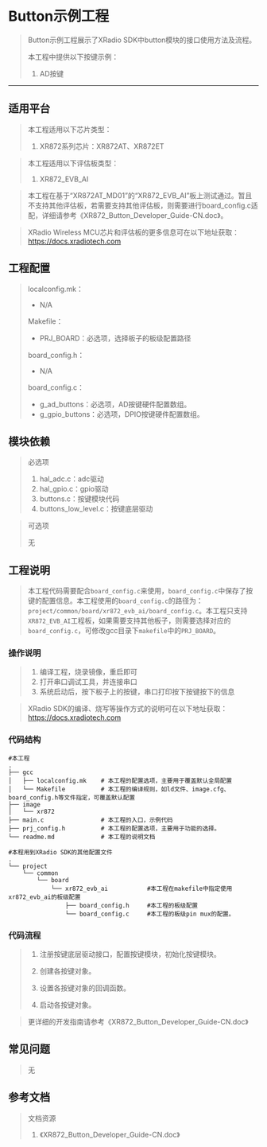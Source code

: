

# Button示例工程

> Button示例工程展示了XRadio SDK中button模块的接口使用方法及流程。
>
> 本工程中提供以下按键示例：
>
> 1. AD按键

------

## 适用平台

> 本工程适用以下芯片类型：
>
> 1. XR872系列芯片：XR872AT、XR872ET

> 本工程适用以下评估板类型：
>
> 1. XR872_EVB_AI

> 本工程在基于“XR872AT_MD01”的“XR872_EVB_AI”板上测试通过。暂且不支持其他评估板，若需要支持其他评估板，则需要进行board_config.c适配，详细请参考《XR872_Button_Developer_Guide-CN.doc》。

> XRadio Wireless MCU芯片和评估板的更多信息可在以下地址获取：<https://docs.xradiotech.com>

## 工程配置

> localconfig.mk：
>
> - N/A
>
> Makefile：
>
> - PRJ_BOARD：必选项，选择板子的板级配置路径
>
> board_config.h：
>
> - N/A
>
> board_config.c：
>
> - g_ad_buttons：必选项，AD按键硬件配置数组。
> - g_gpio_buttons：必选项，DPIO按键硬件配置数组。

## 模块依赖

> 必选项
>
> 1. hal_adc.c：adc驱动
> 2. hal_gpio.c：gpio驱动
> 3. buttons.c：按键模块代码
> 4. buttons_low_level.c：按键底层驱动

> 可选项
>
> 无

## 工程说明

> 本工程代码需要配合`board_config.c`来使用，`board_config.c`中保存了按键的配置信息。本工程使用的`board_config.c`的路径为：`project/common/board/xr872_evb_ai/board_config.c`。本工程只支持`XR872_EVB_AI`工程板，如果需要支持其他板子，则需要选择对应的`board_config.c`，可修改gcc目录下`makefile`中的`PRJ_BOARD`。
>

### 操作说明

> 1. 编译工程，烧录镜像，重启即可
> 2. 打开串口调试工具，并连接串口
> 3. 系统启动后，按下板子上的按键，串口打印按下按键按下的信息

> XRadio SDK的编译、烧写等操作方式的说明可在以下地址获取：<https://docs.xradiotech.com>

### 代码结构

```
#本工程
.
├── gcc
│   ├── localconfig.mk    # 本工程的配置选项，主要用于覆盖默认全局配置
│   └── Makefile          # 本工程的编译规则，如ld文件、image.cfg、board_config.h等文件指定，可覆盖默认配置
├── image
│   └── xr872
├── main.c                # 本工程的入口，示例代码
├── prj_config.h          # 本工程的配置选项，主要用于功能的选择。
└── readme.md             # 本工程的说明文档

#本程用到XRadio SDK的其他配置文件
.
└── project
    └── common
        └── board
            └── xr872_evb_ai           #本工程在makefile中指定使用xr872_evb_ai的板级配置
                ├── board_config.h     #本工程的板级配置
                └── board_config.c     #本工程的板级pin mux的配置。
```

### 代码流程

> 1. 注册按键底层驱动接口，配置按键模块，初始化按键模块。
>
> 2. 创建各按键对象。
> 3. 设置各按键对象的回调函数。
> 4. 启动各按键对象。

> 更详细的开发指南请参考《XR872_Button_Developer_Guide-CN.doc》

## 常见问题

> 无
>

## 参考文档

> 文档资源
>
> 1. 《XR872_Button_Developer_Guide-CN.doc》
